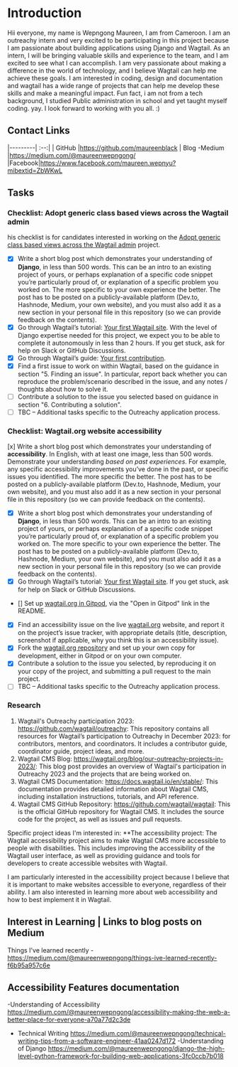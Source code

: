 # Introduction
Hii everyone, my name is Wepngong Maureen, I am from Cameroon.
I am an outreachy intern and very excited to be participating in this project because I am passionate about building applications using Django and Wagtail.
As an intern, I will be bringing valuable skills and experience to the team, and I am excited to see what I can accomplish.
I am very passionate about making a difference in the world of technology, and I believe Wagtail can help me achieve these goals. I am interested in coding, design and documentation and wagtail has a wide range of projects that can help me develop these skills and make a meaningful impact.
Fun fact, i am not from a tech background, I studied Public administration in school and yet taught myself coding. yay.
I look forward to working with you all. :)

## Contact Links
|---------| :--:|
| GitHub |https://github.com/maureenblack
| Blog -Medium   |https://medium.com/@maureenwepngong/
|Facebook|https://www.facebook.com/maureen.wepnyu?mibextid=ZbWKwL
## Tasks
### Checklist: Adopt generic class based views across the Wagtail admin
his checklist is for candidates interested in working on the [Adopt generic class based views across the Wagtail admin](https://github.com/wagtail/outreachy/blob/main/project-ideas.md#adopt-generic-class-based-views-across-the-wagtail-admin) project.

- [x] Write a short blog post which demonstrates your understanding of **Django**, in less than 500 words. This can be an intro to an existing project of yours, or perhaps explanation of a specific code snippet you’re particularly proud of, or explanation of a specific problem you worked on. The more specific to your own experience the better. The post has to be posted on a publicly-available platform (Dev.to, Hashnode, Medium, your own website), and you must also add it as a new section in your personal file in this repository (so we can provide feedback on the contents).
- [x] Go through Wagtail’s tutorial: [Your first Wagtail site](https://docs.wagtail.org/en/stable/getting_started/tutorial.html). With the level of Django expertise needed for this project, we expect you to be able to complete it autonomously in less than 2 hours. If you get stuck, ask for help on Slack or GitHub Discussions.
- [x] Go through Wagtail’s guide: [Your first contribution](https://docs.wagtail.org/en/stable/contributing/first_contribution_guide.html).
- [x] Find a first issue to work on within Wagtail, based on the guidance in section "5. Finding an issue". In particular, report back whether you can reproduce the problem/scenario described in the issue, and any notes / thoughts about how to solve it.
- [ ] Contribute a solution to the issue you selected based on guidance in section "6. Contributing a solution".
- [ ] TBC – Additional tasks specific to the Outreachy application process.

### Checklist: Wagtail.org website accessibility
 [x] Write a short blog post which demonstrates your understanding of **accessibility**. In English, with at least one image, less than 500 words. Demonstrate your understanding _based on past experiences_. For example, any specific accessibility improvements you’ve done in the past, or specific issues you identified. The more specific the better. The post has to be posted on a publicly-available platform (Dev.to, Hashnode, Medium, your own website), and you must also add it as a new section in your personal file in this repository (so we can provide feedback on the contents).
- [x] Write a short blog post which demonstrates your understanding of **Django**, in less than 500 words. This can be an intro to an existing project of yours, or perhaps explanation of a specific code snippet you’re particularly proud of, or explanation of a specific problem you worked on. The more specific to your own experience the better. The post has to be posted on a publicly-available platform (Dev.to, Hashnode, Medium, your own website), and you must also add it as a new section in your personal file in this repository (so we can provide feedback on the contents).
- [x] Go through Wagtail’s tutorial: [Your first Wagtail site](https://docs.wagtail.org/en/stable/getting_started/tutorial.html). If you get stuck, ask for help on Slack or GitHub Discussions.
- [] Set up [wagtail.org in Gitpod](https://github.com/wagtail/wagtail.org), via the "Open in Gitpod" link in the README.
- [x] Find an accessibility issue on the live [wagtail.org](https://wagtail.org/) website, and report it on the project’s issue tracker, with appropriate details (title, description, screenshot if applicable, why you think this is an accessibility issue).
- [x] Fork the [wagtail.org repository](https://github.com/wagtail/wagtail.org) and set up your own copy for development, either in Gitpod or on your own computer.
- [x] Contribute a solution to the issue you selected, by reproducing it on your copy of the project, and submitting a pull request to the main project.
- [ ] TBC – Additional tasks specific to the Outreachy application process.

### Research
1. Wagtail's Outreachy participation 2023: https://github.com/wagtail/outreachy: This repository contains all resources for Wagtail’s participation to Outreachy in December 2023: for contributors, mentors, and coordinators. It includes a contributor guide, coordinator guide, project ideas, and more.
2. Wagtail CMS Blog: https://wagtail.org/blog/our-outreachy-projects-in-2023/: This blog post provides an overview of Wagtail's participation in Outreachy 2023 and the projects that are being worked on.
3. Wagtail CMS Documentation: https://docs.wagtail.io/en/stable/: This documentation provides detailed information about Wagtail CMS, including installation instructions, tutorials, and API reference.
4. Wagtail CMS GitHub Repository: https://github.com/wagtail/wagtail: This is the official GitHub repository for Wagtail CMS. It includes the source code for the project, as well as issues and pull requests.

Specific project ideas I'm interested in:
**The accessibility project:
The Wagtail accessibility project aims to make Wagtail CMS more accessible to people with disabilities. This includes improving the accessibility of the Wagtail user interface, as well as providing guidance and tools for developers to create accessible websites with Wagtail.

I am particularly interested in the accessibility project because I believe that it is important to make websites accessible to everyone, regardless of their ability. I am also interested in learning more about web accessibility and how to best implement it in Wagtail.

## Interest in Learning | Links to blog posts on Medium
 Things I've learned recently
 -https://medium.com/@maureenwepngong/things-ive-learned-recently-f6b95a957c6e

## Accessibility Features documentation
 -Understanding of Accessibility 
 https://medium.com/@maureenwepngong/accessibility-making-the-web-a-better-place-for-everyone-a70a77d2c3de
 - Technical Writing
 https://medium.com/@maureenwepngong/technical-writing-tips-from-a-software-engineer-41aa0247d172
 -Understanding of Django
 https://medium.com/@maureenwepngong/django-the-high-level-python-framework-for-building-web-applications-3fc0ccb7b018
